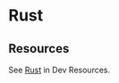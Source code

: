 # Rust


## Resources

See [Rust](https://michaelcurrin.github.io/dev-resources/resources/ruby/) in Dev Resources.


